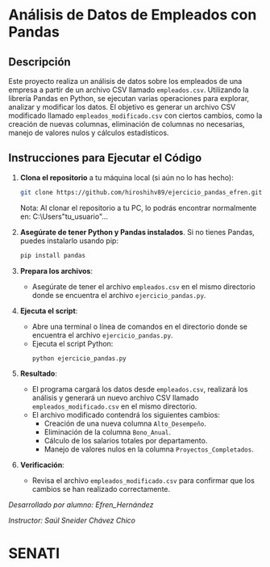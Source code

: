 # Análisis de Datos de Empleados con Pandas

## Descripción

Este proyecto realiza un análisis de datos sobre los empleados de una empresa a partir de un archivo CSV llamado `empleados.csv`. Utilizando la librería Pandas en Python, se ejecutan varias operaciones para explorar, analizar y modificar los datos. El objetivo es generar un archivo CSV modificado llamado `empleados_modificado.csv` con ciertos cambios, como la creación de nuevas columnas, eliminación de columnas no necesarias, manejo de valores nulos y cálculos estadísticos.

## Instrucciones para Ejecutar el Código

1. **Clona el repositorio** a tu máquina local (si aún no lo has hecho):
   ```bash
   git clone https://github.com/hiroshihv89/ejercicio_pandas_efren.git
   ```
   Nota: Al clonar el repositorio a tu PC, lo podrás encontrar normalmente en: C:\Users\"tu_usuario"\...

2. **Asegúrate de tener Python y Pandas instalados**. Si no tienes Pandas, puedes instalarlo usando pip:
   ```bash
   pip install pandas
   ```

3. **Prepara los archivos**:
   - Asegúrate de tener el archivo `empleados.csv` en el mismo directorio donde se encuentra el archivo `ejercicio_pandas.py`.
   
4. **Ejecuta el script**:
   - Abre una terminal o línea de comandos en el directorio donde se encuentra el archivo `ejercicio_pandas.py`.
   - Ejecuta el script Python:
     ```bash
     python ejercicio_pandas.py
     ```

5. **Resultado**:
   - El programa cargará los datos desde `empleados.csv`, realizará los análisis y generará un nuevo archivo CSV llamado `empleados_modificado.csv` en el mismo directorio.
   - El archivo modificado contendrá los siguientes cambios:
     - Creación de una nueva columna `Alto_Desempeño`.
     - Eliminación de la columna `Bono_Anual`.
     - Cálculo de los salarios totales por departamento.
     - Manejo de valores nulos en la columna `Proyectos_Completados`.
   
6. **Verificación**:
   - Revisa el archivo `empleados_modificado.csv` para confirmar que los cambios se han realizado correctamente.

*Desarrollado por alumno: Efren_Hernández*

*Instructor: Saúl Sneider Chávez Chico*

# SENATI
